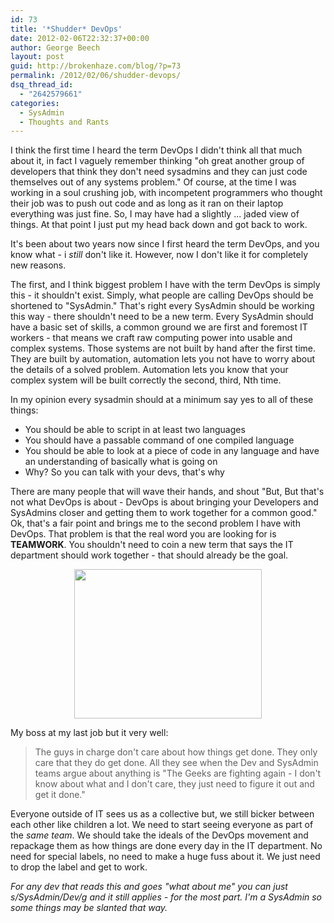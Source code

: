 ```yaml
---
id: 73
title: '*Shudder* DevOps'
date: 2012-02-06T22:32:37+00:00
author: George Beech
layout: post
guid: http://brokenhaze.com/blog/?p=73
permalink: /2012/02/06/shudder-devops/
dsq_thread_id:
  - "2642579661"
categories:
  - SysAdmin
  - Thoughts and Rants
---
```

<p>I think the first time I heard the term DevOps I didn't think all that much about it, in fact I vaguely remember thinking "oh great another group of developers that think they don't need sysadmins and they can just code themselves out of any systems problem." Of course, at the time I was working in a soul crushing job, with incompetent programmers who thought their job was to push out code and as long as it ran on their laptop everything was just fine. So, I may have had a slightly ... jaded view of things. At that point I just put my head back down and got back to work.</p>

<p>It's been about two years now since I first heard the term DevOps, and you know what - i <em>still</em> don't like it. However, now I don't like it for completely new reasons.</p>

<p>The first, and I think biggest problem I have with the term DevOps is simply this - it shouldn't exist. Simply, what people are calling DevOps should be shortened to "SysAdmin." That's right every SysAdmin should be working this way - there shouldn't need to be a new term. Every SysAdmin should have a basic set of skills, a common ground we are first and foremost IT workers - that means we craft raw computing power into usable and complex systems. Those systems are not built by hand after the first time. They are built by automation, automation lets you not have to worry about the details of a solved problem. Automation lets you know that your complex system will be built correctly the second, third, Nth time.</p>

<p>In my opinion every sysadmin should at a minimum say yes to all of these things:</p>

<ul>
<li>You should be able to script in at least two languages</li>
<li>You should have a passable command of one compiled language</li>
<li>You should be able to look at a piece of code in any language and have an understanding of basically what is going on</li>
<li>Why? So you can talk with your devs, that's why</li>
</ul>

<p>There are many people that will wave their hands, and shout "But, But that's not what DevOps is about - DevOps is about bringing your Developers and SysAdmins closer and getting them to work together for a common good." Ok, that's a fair point and brings me to the second problem I have with DevOps. That problem is that the real word you are looking for is <strong>TEAMWORK</strong>. You shouldn't need to coin a new term that says the IT department should work together - that should already be the goal.</p>

<p style="text-align: center;"><a href="http://brokenhaze.dreamhosters.com/blog/wp-content/uploads/2012/02/teamwork-demotiv.jpg"><img class="size-medium wp-image-85 aligncenter" title="Team Work" src="http://brokenhaze.dreamhosters.com/blog/wp-content/uploads/2012/02/teamwork-demotiv-300x239.jpg" alt="" width="300" height="239" /></a></p>

<p>My boss at my last job but it very well:</p>

<blockquote>
  <p>The guys in charge don't care about how things get done. They only care that they do get done. All they see when the Dev and SysAdmin teams argue about anything is "The Geeks are fighting again - I don't know about what and I don't care, they just need to figure it out and get it done."</p>
</blockquote>

<p>Everyone outside of IT sees us as a collective but, we still bicker between each other like children a lot. We need to start seeing everyone as part of the <em>same team</em>. We should take the ideals of the DevOps movement and repackage them as how things are done every day in the IT department. No need for special labels, no need to make a huge fuss about it. We just need to drop the label and get to work.</p>

<p><em>For any dev that reads this and goes "what about me" you can just s/SysAdmin/Dev/g and it still applies - for the most part. I'm a SysAdmin so some things may be slanted that way.</em></p>
